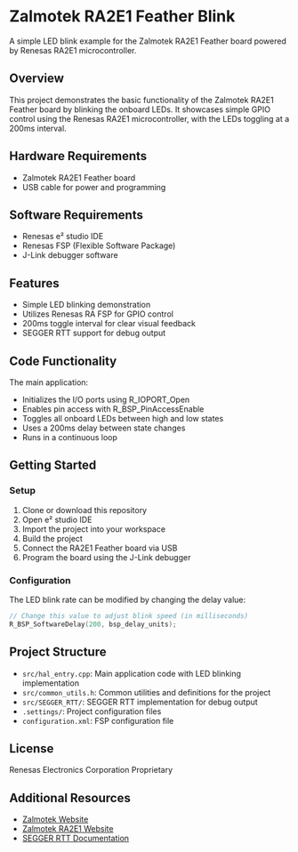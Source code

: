 # Zalmotek RA2E1 Feather Blink

A simple LED blink example for the Zalmotek RA2E1 Feather board powered by Renesas RA2E1 microcontroller.

## Overview

This project demonstrates the basic functionality of the Zalmotek RA2E1 Feather board by blinking the onboard LEDs. It showcases simple GPIO control using the Renesas RA2E1 microcontroller, with the LEDs toggling at a 200ms interval.

## Hardware Requirements

- Zalmotek RA2E1 Feather board 
- USB cable for power and programming

## Software Requirements

- Renesas e² studio IDE
- Renesas FSP (Flexible Software Package)
- J-Link debugger software

## Features

- Simple LED blinking demonstration
- Utilizes Renesas RA FSP for GPIO control
- 200ms toggle interval for clear visual feedback
- SEGGER RTT support for debug output

## Code Functionality

The main application:
- Initializes the I/O ports using R_IOPORT_Open
- Enables pin access with R_BSP_PinAccessEnable
- Toggles all onboard LEDs between high and low states
- Uses a 200ms delay between state changes
- Runs in a continuous loop

## Getting Started

### Setup

1. Clone or download this repository
2. Open e² studio IDE
3. Import the project into your workspace
4. Build the project
5. Connect the RA2E1 Feather board via USB
6. Program the board using the J-Link debugger

### Configuration

The LED blink rate can be modified by changing the delay value:

```c
// Change this value to adjust blink speed (in milliseconds)
R_BSP_SoftwareDelay(200, bsp_delay_units);
```

## Project Structure

- `src/hal_entry.cpp`: Main application code with LED blinking implementation
- `src/common_utils.h`: Common utilities and definitions for the project
- `src/SEGGER_RTT/`: SEGGER RTT implementation for debug output
- `.settings/`: Project configuration files
- `configuration.xml`: FSP configuration file

## License

Renesas Electronics Corporation Proprietary

## Additional Resources

- [Zalmotek Website](https://zalmotek.com)
- [Zalmotek RA2E1 Website](https://zalmotek.com/products/RA2E1-Feather-SoM/)
- [SEGGER RTT Documentation](https://www.segger.com/products/debug-probes/j-link/technology/about-real-time-transfer/) 